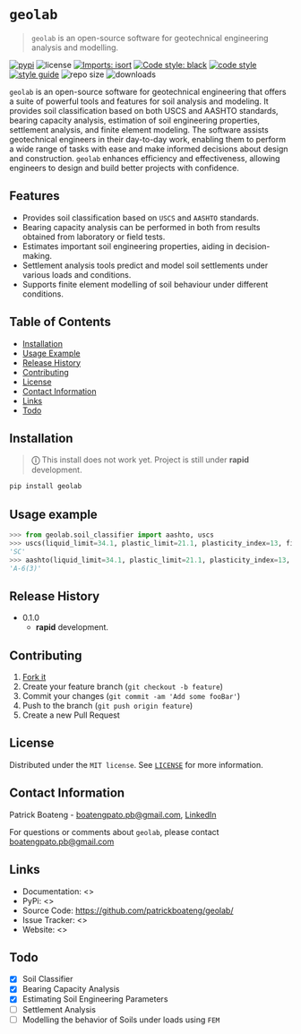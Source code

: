 # `geolab`

> `geolab` is an open-source software for geotechnical engineering analysis and modelling.

[![pypi](https://img.shields.io/badge/PyPi-Pato546-blue?style=flat-square&logo=pypi&logoColor=white)](https://pypi.org/user/Pato546/)
![license](https://img.shields.io/pypi/l/geolab?style=flat-square)
[![Imports: isort](https://img.shields.io/badge/%20imports-isort-%231674b1?style=flat-square&labelColor=ef8336)](https://pycqa.github.io/isort/)
[![Code style: black](https://img.shields.io/badge/code%20style-black-000000.svg?style=flat-square)](https://github.com/psf/black)
[![code style](https://img.shields.io/badge/code%20formatter-docformatter-fedcba.svg?style=flat-square)](https://github.com/PyCQA/docformatter)
[![style guide](https://img.shields.io/badge/%20style-google-3666d6.svg?style=flat-square)](https://google.github.io/styleguide/pyguide.html#s3.8-comments-and-docstrings)
![repo size](https://img.shields.io/github/repo-size/patrickboateng/geolab?style=flat-square&labelColor=ef8336)
![downloads](https://img.shields.io/pypi/dm/geolab?style=flat-square)

`geolab` is an open-source software for geotechnical engineering that offers a suite of powerful tools and features for soil analysis and modeling. It provides soil classification based on both USCS and AASHTO standards, bearing capacity analysis, estimation of soil engineering properties, settlement analysis, and finite element modeling. The software assists geotechnical engineers in their day-to-day work, enabling them to perform a wide range of tasks with ease and make informed decisions about design and construction. `geolab` enhances efficiency and effectiveness, allowing engineers to design and build better projects with confidence.

## Features

- Provides soil classification based on `USCS` and `AASHTO` standards.
- Bearing capacity analysis can be performed in both from results obtained from laboratory or field tests.
- Estimates important soil engineering properties, aiding in decision-making.
- Settlement analysis tools predict and model soil settlements under various loads and conditions.
- Supports finite element modelling of soil behaviour under different conditions.

## Table of Contents

- [Installation](#installation)
- [Usage Example](#usage-example)
- [Release History](#release-history)
- [Contributing](#contributing)
- [License](#license)
- [Contact Information](#contact-information)
- [Links](#links)
- [Todo](#todo)

## Installation

> **&#9432;** This install does not work yet. Project is still under **rapid** development.

```sh
pip install geolab
```

## Usage example

```py
>>> from geolab.soil_classifier import aashto, uscs
>>> uscs(liquid_limit=34.1, plastic_limit=21.1, plasticity_index=13, fines=47.88, sand=37.84, gravels=14.28)
'SC'
>>> aashto(liquid_limit=34.1, plastic_limit=21.1, plasticity_index=13, fines=47.88)
'A-6(3)'

```

<!-- ## Development setup

Describe how to install all development dependencies and how to run an automated test-suite of some kind. Potentially do this for multiple platforms.

```sh
make install
npm test
``` -->

## Release History

- 0.1.0
  - **rapid** development.

## Contributing

1. [Fork it](https://github.com/patrickboateng/geolab/fork)
2. Create your feature branch (`git checkout -b feature`)
3. Commit your changes (`git commit -am 'Add some fooBar'`)
4. Push to the branch (`git push origin feature`)
5. Create a new Pull Request

## License

Distributed under the `MIT license`. See [`LICENSE`](./LICENSE.txt) for more information.

## Contact Information

Patrick Boateng - <boatengpato.pb@gmail.com>, [LinkedIn](https://linkedin.com/in/patrickboateng/)

For questions or comments about `geolab`, please contact <boatengpato.pb@gmail.com>

## Links

- Documentation: <>
- PyPi: <>
- Source Code: <https://github.com/patrickboateng/geolab/>
- Issue Tracker: <>
- Website: <>

## Todo

- [x] Soil Classifier
- [x] Bearing Capacity Analysis
- [x] Estimating Soil Engineering Parameters
- [ ] Settlement Analysis
- [ ] Modelling the behavior of Soils under loads using `FEM`
